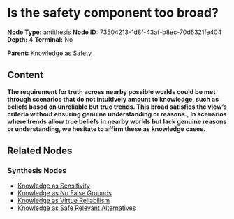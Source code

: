 # Is the safety component too broad?

**Node Type:** antithesis
**Node ID:** 73504213-1d8f-43af-b8ec-70d6321fe404
**Depth:** 4
**Terminal:** No

**Parent:** [Knowledge as Safety](knowledge-as-safety-synthesis-1d2b71e5-097d-4ef1-a480-64997ac7d337.md)

## Content

**The requirement for truth across nearby possible worlds could be met through scenarios that do not intuitively amount to knowledge, such as beliefs based on unreliable but true trends. This broad satisfies the view’s criteria without ensuring genuine understanding or reasons.**, **In scenarios where trends allow true beliefs in nearby worlds but lack genuine reasons or understanding, we hesitate to affirm these as knowledge cases.**

## Related Nodes

### Synthesis Nodes

- [Knowledge as Sensitivity](knowledge-as-sensitivity-synthesis-49d489c5-44e0-41b0-83bb-3cbcc82459cb.md)
- [Knowledge as No False Grounds](knowledge-as-no-false-grounds-synthesis-f78a34cc-1c44-48b7-a3c4-1a437ed210e0.md)
- [Knowledge as Virtue Reliabilism](knowledge-as-virtue-reliabilism-synthesis-2e2e8547-1161-4b26-b208-44a20be08576.md)
- [Knowledge as Safe Relevant Alternatives](knowledge-as-safe-relevant-alternatives-synthesis-2b2d9949-15c5-40ac-a0c8-a4e584710a3f.md)
